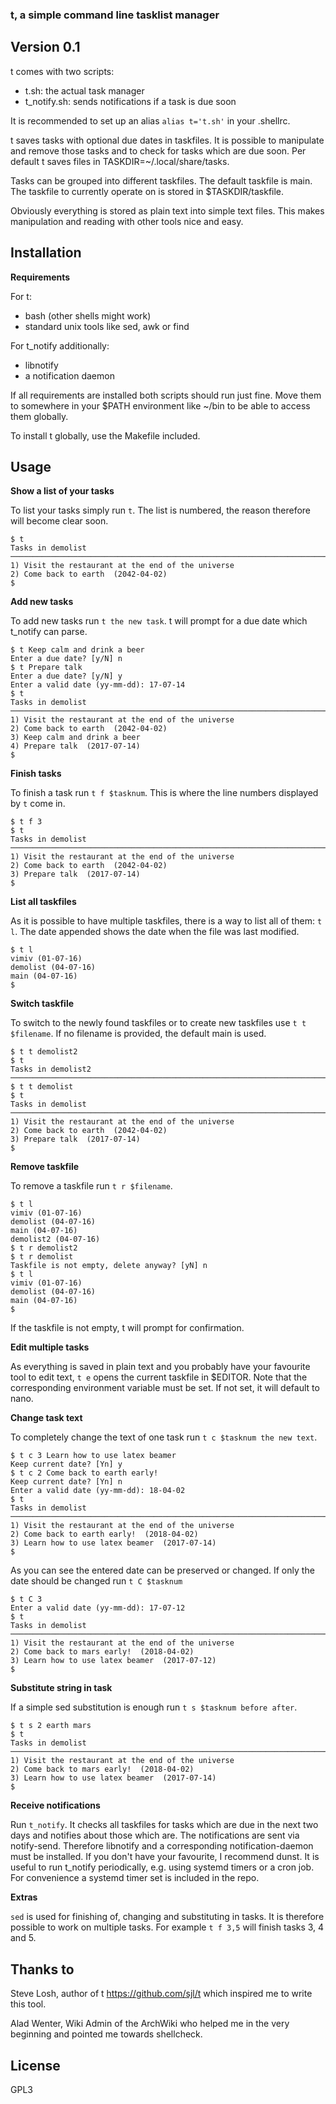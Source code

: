 ### t, a simple command line tasklist manager

## Version 0.1

t comes with two scripts:

* t.sh: the actual task manager
* t\_notify.sh: sends notifications if a task is due soon

It is recommended to set up an alias `alias t='t.sh'` in your .shellrc.

t saves tasks with optional due dates in taskfiles. It is possible to manipulate
and remove those tasks and to check for tasks which are due soon. Per default t
saves files in TASKDIR=~/.local/share/tasks.

Tasks can be grouped into different taskfiles. The default taskfile is main. The
taskfile to currently operate on is stored in $TASKDIR/taskfile.

Obviously everything is stored as plain text into simple text files. This makes
manipulation and reading with other tools nice and easy.

## Installation

**Requirements**

For t:

* bash (other shells might work)
* standard unix tools like sed, awk or find

For t\_notify additionally:

* libnotify
* a notification daemon

If all requirements are installed both scripts should run just fine. Move them
to somewhere in your $PATH environment like ~/bin to be able to access them
globally.

To install t globally, use the Makefile included.

## Usage

**Show a list of your tasks**

To list your tasks simply run `t`. The list is numbered, the reason therefore
will become clear soon.

    $ t
    Tasks in demolist
    ────────────────────────────────────────────────────────────────────────────────
    1) Visit the restaurant at the end of the universe
    2) Come back to earth  (2042-04-02)
    $

**Add new tasks**

To add new tasks run `t the new task`. t will prompt for a due date which
t\_notify can parse.

    $ t Keep calm and drink a beer
    Enter a due date? [y/N] n
    $ t Prepare talk
    Enter a due date? [y/N] y
    Enter a valid date (yy-mm-dd): 17-07-14
    $ t
    Tasks in demolist
    ────────────────────────────────────────────────────────────────────────────────
    1) Visit the restaurant at the end of the universe
    2) Come back to earth  (2042-04-02)
    3) Keep calm and drink a beer
    4) Prepare talk  (2017-07-14)
    $

**Finish tasks**

To finish a task run `t f $tasknum`. This is where the line numbers displayed by
`t` come in.

    $ t f 3
    $ t
    Tasks in demolist
    ────────────────────────────────────────────────────────────────────────────────
    1) Visit the restaurant at the end of the universe
    2) Come back to earth  (2042-04-02)
    3) Prepare talk  (2017-07-14)
    $

**List all taskfiles**

As it is possible to have multiple taskfiles, there is a way to list all of
them: `t l`. The date appended shows the date when the file was last modified.

    $ t l
    vimiv (01-07-16)
    demolist (04-07-16)
    main (04-07-16)
    $

**Switch taskfile**

To switch to the newly found taskfiles or to create new taskfiles use `t t
$filename`. If no filename is provided, the default main is used.

    $ t t demolist2
    $ t
    Tasks in demolist2
    ────────────────────────────────────────────────────────────────────────────────
    $ t t demolist
    $ t
    Tasks in demolist
    ────────────────────────────────────────────────────────────────────────────────
    1) Visit the restaurant at the end of the universe
    2) Come back to earth  (2042-04-02)
    3) Prepare talk  (2017-07-14)
    $

**Remove taskfile**

To remove a taskfile run `t r $filename`.

    $ t l
    vimiv (01-07-16)
    demolist (04-07-16)
    main (04-07-16)
    demolist2 (04-07-16)
    $ t r demolist2
    $ t r demolist
    Taskfile is not empty, delete anyway? [yN] n
    $ t l
    vimiv (01-07-16)
    demolist (04-07-16)
    main (04-07-16)
    $

If the taskfile is not empty, t will prompt for confirmation.

**Edit multiple tasks**

As everything is saved in plain text and you probably have your favourite tool
to edit text, `t e` opens the current taskfile in $EDITOR. Note that the
corresponding environment variable must be set. If not set, it will default to
nano.


**Change task text**

To completely change the text of one task run `t c $tasknum the new text`.

    $ t c 3 Learn how to use latex beamer
    Keep current date? [Yn] y
    $ t c 2 Come back to earth early!
    Keep current date? [Yn] n
    Enter a valid date (yy-mm-dd): 18-04-02
    $ t
    Tasks in demolist
    ────────────────────────────────────────────────────────────────────────────────
    1) Visit the restaurant at the end of the universe
    2) Come back to earth early!  (2018-04-02)
    3) Learn how to use latex beamer  (2017-07-14)
    $

As you can see the entered date can be preserved or changed. If only the date
should be changed run `t C $tasknum`

    $ t C 3
    Enter a valid date (yy-mm-dd): 17-07-12
    $ t
    Tasks in demolist
    ────────────────────────────────────────────────────────────────────────────────
    1) Visit the restaurant at the end of the universe
    2) Come back to mars early!  (2018-04-02)
    3) Learn how to use latex beamer  (2017-07-12)
    $

**Substitute string in task**

If a simple sed substitution is enough run `t s $tasknum before after`.
    
    $ t s 2 earth mars
    $ t
    Tasks in demolist
    ────────────────────────────────────────────────────────────────────────────────
    1) Visit the restaurant at the end of the universe
    2) Come back to mars early!  (2018-04-02)
    3) Learn how to use latex beamer  (2017-07-14)
    $

**Receive notifications**

Run `t_notify`. It checks all taskfiles for tasks which are due in the next two
days and notifies about those which are. The notifications are sent via
notify-send. Therefore libnotify and a corresponding notification-daemon must be
installed. If you don't have your favourite, I recommend dunst. It is useful
to run t\_notify periodically, e.g. using systemd timers or a cron job. For
convenience a systemd timer set is included in the repo.

**Extras**

`sed` is used for finishing of, changing and substituting in tasks. It is
therefore possible to work on multiple tasks. For example `t f 3,5` will finish
tasks 3, 4 and 5.


## Thanks to
Steve Losh, author of t https://github.com/sjl/t which inspired me to write this
tool.

Alad Wenter, Wiki Admin of the ArchWiki who helped me in the very beginning and
pointed me towards shellcheck.

## License
GPL3
